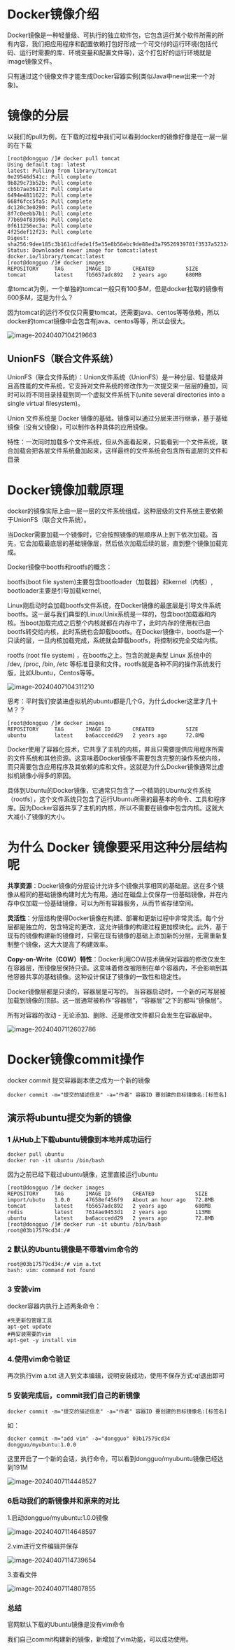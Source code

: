 # Docker镜像介绍

Docker镜像是一种轻量级、可执行的独立软件包，它包含运行某个软件所需的所有内容，我们把应用程序和配置依赖打包好形成一个可交付的运行环境(包括代码、运行时需要的库、环境变量和配置文件等)，这个打包好的运行环境就是image镜像文件。

只有通过这个镜像文件才能生成Docker容器实例(类似Java中new出来一个对象)。

# 镜像的分层

以我们的pull为例，在下载的过程中我们可以看到docker的镜像好像是在一层一层的在下载

```shell
[root@dongguo /]# docker pull tomcat
Using default tag: latest
latest: Pulling from library/tomcat
0e29546d541c: Pull complete 
9b829c73b52b: Pull complete 
cb5b7ae36172: Pull complete 
6494e4811622: Pull complete 
668f6fcc5fa5: Pull complete 
dc120c3e0290: Pull complete 
8f7c0eebb7b1: Pull complete 
77b694f83996: Pull complete 
0f611256ec3a: Pull complete 
4f25def12f23: Pull complete 
Digest: sha256:9dee185c3b161cdfede1f5e35e8b56ebc9de88ed3a79526939701f3537a52324
Status: Downloaded newer image for tomcat:latest
docker.io/library/tomcat:latest
[root@dongguo /]# docker images
REPOSITORY     TAG       IMAGE ID       CREATED          SIZE
tomcat         latest    fb5657adc892   2 years ago      680MB
```

拿tomcat为例，一个单独的tomcat一般只有100多M，但是docker拉取的镜像有600多M，这是为什么？

因为tomcat的运行不仅仅只需要tomcat，还需要java、centos等等依赖，所以docker的tomcat镜像中会包含有java、centos等等，所以会很大。

![image-20240407104219663](https://gitee.com/dongguo4812_admin/image/raw/master/image/202404071222247.png)





## UnionFS（联合文件系统）

UnionFS（联合文件系统）：Union文件系统（UnionFS）是一种分层、轻量级并且高性能的文件系统，它支持对文件系统的修改作为一次提交来一层层的叠加，同时可以将不同目录挂载到同一个虚拟文件系统下(unite several directories into a single virtual filesystem)。

Union 文件系统是 Docker 镜像的基础。镜像可以通过分层来进行继承，基于基础镜像（没有父镜像），可以制作各种具体的应用镜像。

特性：一次同时加载多个文件系统，但从外面看起来，只能看到一个文件系统，联合加载会把各层文件系统叠加起来，这样最终的文件系统会包含所有底层的文件和目录



# Docker镜像加载原理

docker的镜像实际上由一层一层的文件系统组成，这种层级的文件系统主要依赖于UnionFS（联合文件系统）。

当Docker需要加载一个镜像时，它会按照镜像的层顺序从上到下依次加载。首先，它会加载最底层的基础镜像层，然后依次加载后续的层，直到整个镜像加载完成。

Docker镜像中bootfs和rootfs的概念：

bootfs(boot file system)主要包含bootloader（加载器）和kernel（内核）, bootloader主要是引导加载kernel,

Linux刚启动时会加载bootfs文件系统，在Docker镜像的最底层是引导文件系统bootfs。这一层与我们典型的Linux/Unix系统是一样的，包含boot加载器和内核。当boot加载完成之后整个内核就都在内存中了，此时内存的使用权已由bootfs转交给内核，此时系统也会卸载bootfs。在Docker镜像中，bootfs是一个只读的层，一旦内核加载完成，系统就会卸载bootfs，将控制权完全交给内核。

rootfs (root file system) ，在bootfs之上。包含的就是典型 Linux 系统中的 /dev, /proc, /bin, /etc 等标准目录和文件。rootfs就是各种不同的操作系统发行版，比如Ubuntu，Centos等等。

![image-20240407104311210](https://gitee.com/dongguo4812_admin/image/raw/master/image/202404071222126.png)



思考：平时我们安装进虚拟机的ubuntu都是几个G，为什么docker这里才几十M？？

```shell
[root@dongguo /]# docker images
REPOSITORY     TAG       IMAGE ID       CREATED          SIZE
ubuntu         latest    ba6acccedd29   2 years ago      72.8MB
```

Docker使用了容器化技术，它共享了主机的内核，并且只需要提供应用程序所需的文件系统和其他资源。这意味着Docker镜像不需要包含完整的操作系统内核，而只需要包含应用程序及其依赖的库和文件。这就是为什么Docker镜像通常比虚拟机镜像小得多的原因。

具体到Ubuntu的Docker镜像，它通常只包含了一个精简的Ubuntu文件系统（rootfs），这个文件系统只包含了运行Ubuntu所需的最基本的命令、工具和程序库。因为Docker容器共享了主机的内核，所以不需要在镜像中包含内核。这就大大减小了镜像的大小。



# 为什么 Docker 镜像要采用这种分层结构呢

**共享资源**：Docker镜像的分层设计允许多个镜像共享相同的基础层。这在多个镜像从相同的基础镜像构建时尤为有用。通过在磁盘上仅保存一份基础镜像，并在内存中仅加载一份基础镜像，可以为所有容器服务，从而节省存储空间。

**灵活性**：分层结构使得Docker镜像在构建、部署和更新过程中非常灵活。每个分层都是独立的，包含特定的更改，这允许镜像的构建过程更加模块化。此外，基于现有的镜像构建新的镜像时，只需在现有镜像的基础上添加新的分层，无需重新复制整个镜像，这大大提高了构建效率。

**Copy-on-Write（COW）特性**：Docker利用COW技术确保对容器的修改仅发生在容器层，而镜像层保持只读。这意味着修改被限制在单个容器内，不会影响到其他容器共享的基础镜像。这种设计保证了镜像的一致性和稳定性。





Docker镜像层都是只读的，容器层是可写的。
当容器启动时，一个新的可写层被加载到镜像的顶部。这一层通常被称作“容器层”，“容器层”之下的都叫“镜像层”。

所有对容器的改动 - 无论添加、删除、还是修改文件都只会发生在容器层中。

![image-20240407112602786](https://gitee.com/dongguo4812_admin/image/raw/master/image/202404071222703.png)

# Docker镜像commit操作

docker commit  提交容器副本使之成为一个新的镜像

```shell
docker commit -m="提交的描述信息" -a="作者" 容器ID 要创建的目标镜像名:[标签名]
```



## 演示将ubuntu提交为新的镜像

### 1 从Hub上下载ubuntu镜像到本地并成功运行

```shell
docker pull ubuntu
docker run -it ubuntu /bin/bash
```

因为之前已经下载过ubuntu镜像，这里直接运行ubuntu

```shell
[root@dongguo /]# docker images
REPOSITORY     TAG       IMAGE ID       CREATED             SIZE
import/ubutu   1.0.0     47658ef456f9   About an hour ago   72.8MB
tomcat         latest    fb5657adc892   2 years ago         680MB
redis          latest    7614ae9453d1   2 years ago         113MB
ubuntu         latest    ba6acccedd29   2 years ago         72.8MB
[root@dongguo /]# docker run -it ubuntu /bin/bash
root@03b17579cd34:/# 
```

### 2 默认的Ubuntu镜像是不带着vim命令的

```shell
root@03b17579cd34:/# vim a.txt
bash: vim: command not found
```

### 3 安装vim

docker容器内执行上述两条命令：

```shell
#先更新包管理工具
apt-get update      
#再安装需要的vim
apt-get -y install vim
```

### 4.使用vim命令验证

再次执行vim a.txt 进入到文本编辑，说明安装成功，使用不保存方式:q!退出即可

### 5 安装完成后，commit我们自己的新镜像

```shell
docker commit -m="提交的描述信息" -a="作者" 容器ID 要创建的目标镜像名:[标签名]
```

如：

```shell
docker commit -m="add vim" -a="dongguo" 03b17579cd34 dongguo/myubuntu:1.0.0
```





这里开启了一个新的会话，执行命令，可以看到dongguo/myubuntu镜像已经达到191M

![image-20240407114448527](https://gitee.com/dongguo4812_admin/image/raw/master/image/202404071222711.png)

### 6启动我们的新镜像并和原来的对比

1.启动dongguo/myubuntu:1.0.0镜像

![image-20240407114648597](https://gitee.com/dongguo4812_admin/image/raw/master/image/202404071222717.png)

2.vim进行文件编辑并保存

![image-20240407114739654](https://gitee.com/dongguo4812_admin/image/raw/master/image/202404071222791.png)

3.查看文件

![image-20240407114807855](https://gitee.com/dongguo4812_admin/image/raw/master/image/202404071222556.png)

### 总结

官网默认下载的Ubuntu镜像是没有vim命令

我们自己commit构建新的镜像，新增加了vim功能，可以成功使用。

